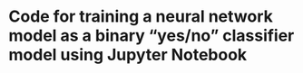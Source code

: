 # Code for training a neural network model as a binary “yes/no” classifier model using Jupyter Notebook
